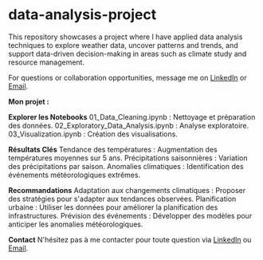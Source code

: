 # data-analysis-project
This repository showcases a project where I have applied data analysis techniques to explore weather data, uncover patterns and trends, and support data-driven decision-making in areas such as climate study and resource management.

For questions or collaboration opportunities, message me on [LinkedIn](https://www.linkedin.com/in/manolia-pinar/) or [Email](mailto:anoliapinar@gmail.com).

**Mon projet :**

**Explorer les Notebooks**
01_Data_Cleaning.ipynb : Nettoyage et préparation des données.
02_Exploratory_Data_Analysis.ipynb : Analyse exploratoire.
03_Visualization.ipynb : Création des visualisations.

**Résultats Clés**
Tendance des températures : Augmentation des températures moyennes sur 5 ans.
Précipitations saisonnières : Variation des précipitations par saison.
Anomalies climatiques : Identification des événements météorologiques extrêmes.

**Recommandations**
Adaptation aux changements climatiques : Proposer des stratégies pour s'adapter aux tendances observées.
Planification urbaine : Utiliser les données pour améliorer la planification des infrastructures.
Prévision des événements : Développer des modèles pour anticiper les anomalies météorologiques.

**Contact**
N'hésitez pas à me contacter pour toute question via [LinkedIn](https://www.linkedin.com/in/manolia-pinar/) ou [Email](mailto:anoliapinar@gmail.com).
